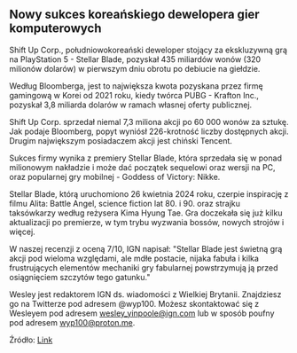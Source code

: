 ## Nowy sukces koreańskiego dewelopera gier komputerowych

Shift Up Corp., południowokoreański deweloper stojący za ekskluzywną grą na PlayStation 5 - Stellar Blade, pozyskał 435 miliardów wonów (320 milionów dolarów) w pierwszym dniu obrotu po debiucie na giełdzie.

Według Bloomberga, jest to największa kwota pozyskana przez firmę gamingową w Korei od 2021 roku, kiedy twórca PUBG - Krafton Inc., pozyskał 3,8 miliarda dolarów w ramach własnej oferty publicznej.

Shift Up Corp. sprzedał niemal 7,3 miliona akcji po 60 000 wonów za sztukę. Jak podaje Bloomberg, popyt wyniósł 226-krotność liczby dostępnych akcji. Drugim największym posiadaczem akcji jest chiński Tencent.

Sukces firmy wynika z premiery Stellar Blade, która sprzedała się w ponad milionowym nakładzie i może dać początek sequelowi oraz wersji na PC, oraz popularnej gry mobilnej - Goddess of Victory: Nikke.

Stellar Blade, którą uruchomiono 26 kwietnia 2024 roku, czerpie inspirację z filmu Alita: Battle Angel, science fiction lat 80. i 90. oraz strajku taksówkarzy według reżysera Kima Hyung Tae. Gra doczekała się już kilku aktualizacji po premierze, w tym trybu wyzwania bossów, nowych strojów i więcej.

W naszej recenzji z oceną 7/10, IGN napisał: "Stellar Blade jest świetną grą akcji pod wieloma względami, ale mdłe postacie, nijaka fabuła i kilka frustrujących elementów mechaniki gry fabularnej powstrzymują ją przed osiągnięciem szczytów tego gatunku."

Wesley jest redaktorem IGN ds. wiadomości z Wielkiej Brytanii. Znajdziesz go na Twitterze pod adresem @wyp100. Możesz skontaktować się z Wesleyem pod adresem wesley_yinpoole@ign.com lub w sposób poufny pod adresem wyp100@proton.me.

Źródło: [Link](https://ift.tt/AHIboyF)